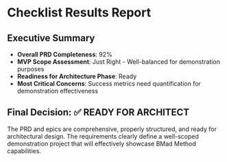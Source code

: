# Checklist Results Report

## Executive Summary

- **Overall PRD Completeness**: 92%
- **MVP Scope Assessment**: Just Right - Well-balanced for demonstration purposes
- **Readiness for Architecture Phase**: Ready
- **Most Critical Concerns**: Success metrics need quantification for demonstration effectiveness

## Final Decision: ✅ **READY FOR ARCHITECT**

The PRD and epics are comprehensive, properly structured, and ready for architectural design. The requirements clearly define a well-scoped demonstration project that will effectively showcase BMad Method capabilities.
